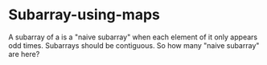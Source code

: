 # Subarray-using-maps
A subarray of a is a "naive subarray" when each element of it only appears odd times.
Subarrays should be contiguous.
So how many "naive subarray" are here?
